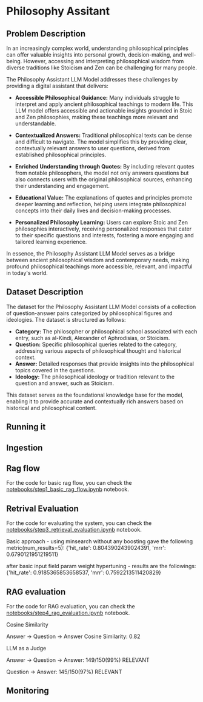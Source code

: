 # Philosophy Assitant

## Problem Description

In an increasingly complex world, understanding philosophical principles can offer valuable insights into personal growth, decision-making, and well-being. However, accessing and interpreting philosophical wisdom from diverse traditions like Stoicism and Zen can be challenging for many people. 

The Philosophy Assistant LLM Model addresses these challenges by providing a digital assistant that delivers:

- **Accessible Philosophical Guidance:** Many individuals struggle to interpret and apply ancient philosophical teachings to modern life. This LLM model offers accessible and actionable insights grounded in Stoic and Zen philosophies, making these teachings more relevant and understandable.

- **Contextualized Answers:** Traditional philosophical texts can be dense and difficult to navigate. The model simplifies this by providing clear, contextually relevant answers to user questions, derived from established philosophical principles.

- **Enriched Understanding through Quotes:** By including relevant quotes from notable philosophers, the model not only answers questions but also connects users with the original philosophical sources, enhancing their understanding and engagement.

- **Educational Value:** The explanations of quotes and principles promote deeper learning and reflection, helping users integrate philosophical concepts into their daily lives and decision-making processes.

- **Personalized Philosophy Learning:** Users can explore Stoic and Zen philosophies interactively, receiving personalized responses that cater to their specific questions and interests, fostering a more engaging and tailored learning experience.

In essence, the Philosophy Assistant LLM Model serves as a bridge between ancient philosophical wisdom and contemporary needs, making profound philosophical teachings more accessible, relevant, and impactful in today's world.


## Dataset Description

The dataset for the Philosophy Assistant LLM Model consists of a collection of question-answer pairs categorized by philosophical figures and ideologies. The dataset is structured as follows:

- **Category:** The philosopher or philosophical school associated with each entry, such as al-Kindi, Alexander of Aphrodisias, or Stoicism.
- **Question:** Specific philosophical queries related to the category, addressing various aspects of philosophical thought and historical context.
- **Answer:** Detailed responses that provide insights into the philosophical topics covered in the questions.
- **Ideology:** The philosophical ideology or tradition relevant to the question and answer, such as Stoicism.

This dataset serves as the foundational knowledge base for the model, enabling it to provide accurate and contextually rich answers based on historical and philosophical content.


## Running it

## Ingestion

## Rag flow

For the code for basic rag flow, you can check the [notebooks/step1_basic_rag_flow.ipynb](notebooks/step1_basic_rag_flow.ipynb) notebook.

## Retrival Evaluation

For the code for evaluating the system, you can check the [notebooks/step3_retrieval_evaluation.ipynb](notebooks/step3_retrieval_evaluation.ipynb) notebook.

Basic approach - using minsearch without any boosting gave the following metric(num_results=5):
{'hit_rate': 0.8043902439024391, 'mrr': 0.6790121951219511}

after basic input field param weight hypertuning - results are the followings:
{'hit_rate': 0.9185365853658537, 'mrr': 0.7592213511420829}

## RAG evaluation

For the code for RAG evaluation, you can check the [notebooks/step4_rag_evaluation.ipynb](notebooks/step4_rag_evaluation.ipynb) notebook.

Cosine Similarity

Answer -> Question -> Answer Cosine Similarity: 0.82

LLM as a Judge

Answer -> Question -> Answer: 149/150(99%) RELEVANT

Question -> Answer: 145/150(97%) RELEVANT



## Monitoring

